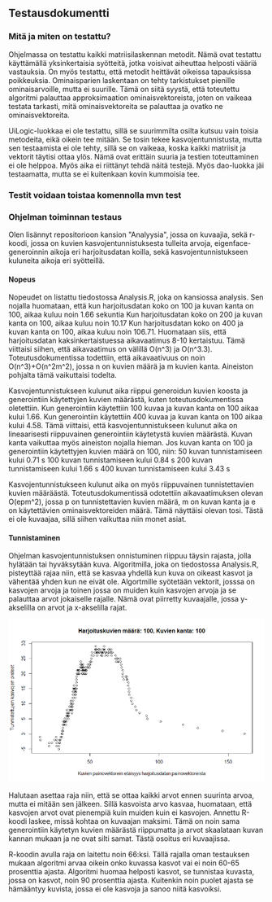 ## Testausdokumentti

### Mitä ja miten on testattu?

Ohjelmassa on testattu kaikki matriisilaskennan metodit. Nämä ovat testattu käyttämällä yksinkertaisia syötteitä, jotka voisivat aiheuttaa helposti vääriä vastauksia.
On myös testattu, että metodit heittävät oikeissa tapauksissa poikkeuksia. Ominaisparien laskentaan on tehty tarkistukset pienille ominaisarvoille, mutta ei suurille. Tämä on siitä syystä, että toteutettu algoritmi palauttaa approksimaation ominaisvektoreista, joten on vaikeaa testata tarkasti, mitä ominaisvektoreita se palauttaa ja ovatko ne ominaisvektoreita. 

UiLogic-luokkaa ei ole testattu, sillä se suurimmilta osilta kutsuu vain toisia metodeita, eikä oikein tee mitään. Se tosin tekee kasvojentunnistusta, mutta sen testaamista ei ole tehty, sillä se on vaikeaa, koska kaikki matriisit ja vektorit täytisi ottaa ylös. Nämä ovat erittäin suuria ja testien toteuttaminen ei ole helppoa. Myös aika ei riittänyt tehdä näitä testejä. Myös dao-luokka jäi testaamatta, mutta se ei kuitenkaan kovin kummoisia tee. 

### Testit voidaan toistaa komennolla mvn test

### Ohjelman toiminnan testaus

Olen lisännyt repositorioon kansion "Analyysia", jossa on kuvaajia, sekä r-koodi, jossa on kuvien kasvojentunnistuksesta tulleita arvoja, eigenface-generoinnin aikoja eri harjoitusdatan koilla, sekä kasvojentunnistukseen kuluneita aikoja eri syötteillä.

#### Nopeus
Nopeudet on listattu tiedostossa Analysis.R, joka on kansiossa analysis.
Sen nojalla huomataan, että kun harjoitusdatan koko on 100 ja kuvan kanta on 100, aikaa kuluu noin 1.66 sekuntia
Kun harjoitusdatan koko on 200 ja kuvan kanta on 100, aikaa kuluu noin 10.17
Kun harjoitusdatan koko on 400 ja kuvan kanta on 100, aikaa kuluu noin 106.71.
Huomataan siis, että harjoitusdatan kaksinkertaistuessa aikavaatimus 8-10 kertaistuu. Tämä viittaisi siihen, että aikavaatimus on välillä O(n^3) ja O(n^3.3). Toteutusdokumentissa todettiin, että aikavaativuus on noin O(n^3)+O(n^2m^2), jossa n on kuvien määrä ja m kuvien kanta. Aineiston pohjalta tämä vaikuttaisi todelta.

Kasvojentunnistukseen kulunut aika riippui generoidun kuvien koosta ja generointiin käytettyjen kuvien määrästä, kuten toteutusdokumentissa oletettiin. 
Kun generointiin käytettiin 100 kuvaa ja kuvan kanta on 100 aikaa kului 1.66. Kun generointiin käytettiin 400 kuvaa ja kuvan kanta on 100 aikaa kului 4.58. Tämä viittaisi, että kasvojentunnistukseen kulunut aika on lineaarisesti riippuvainen generointiin käytetystä kuvien määrästä. Kuvan kanta vaikuttaa myös aineiston nojalla hieman. 
Jos kuvan kanta on 100 ja generointiin käytettyjen kuvien määrä on 100, niin:
50 kuvan tunnistamiseen kului 0.71 s
100 kuvan tunnistamiseen kului 0.84 s 
200 kuvan tunnistamiseen kului 1.66 s
400 kuvan tunnistamiseen kului 3.43 s

Kasvojentunnistukseen kulunut aika on myös riippuvainen tunnistettavien kuvien määräästä. 
Toteutusdokumentissä odotettiin aikavaatimuksen olevan O(epm^2), jossa p on tunnistettavien kuvien määrä, m on kuvan kanta ja e on käytettävien ominaisvektoreiden määrä.
Tämä näyttäisi olevan tosi. Tästä ei ole kuvaajaa, sillä siihen vaikuttaa niin monet asiat.

#### Tunnistaminen
Ohjelman kasvojentunnistuksen onnistuminen riippuu täysin rajasta, jolla hylätään tai hyväksytään kuva.
Algoritmilla, joka on tiedostossa Analysis.R, pisteyttää rajaa niin, että se kasvaa yhdellä kun kuva on oikeast kasvot ja vähentää yhden kun ne eivät ole.
Algortmille syötetään vektorit, josssa on kasvojen arvoja ja toinen jossa on muiden kuin kasvojen arvoja ja se palauttaa arvot jokaiselle rajalle.
Nämä ovat piirretty kuvaajalle, jossa y-akselilla on arvot ja x-akselilla rajat.

![Graph](https://github.com/tvaskisalo/Eigenface/blob/master/Analyysia/Kuvaajia/PisteetKanta100.png)

Halutaan asettaa raja niin, että se ottaa kaikki arvot ennen suurinta arvoa, mutta ei mitään sen jälkeen. Sillä kasvoista arvo kasvaa, huomataan, että kasvojen arvot ovat pienempiä kuin muiden kuin ei kasvojen. Annettu R-koodi laskee, missä kohtaa on kuvaajan maksimi.
Tämä on noin sama generointiin käytetyn kuvien määrästä riippumatta ja arvot skaalataan kuvan kannan mukaan ja ne ovat silti samat. Tästä osoitus eri kuvaajissa.

R-koodin avulla raja on laitettu noin 66:ksi.
Tällä rajalla oman testauksen mukaan algoritmi arvaa oikein onko kuvassa kasvot vai ei noin 60-65 prosenttia ajasta.
Algoritmi huomaa helposti kasvot, se tunnistaa kuvasta, jossa on kasvot, noin 90 prosenttia ajasta.
Kuitenkin noin puolet ajasta se hämääntyy kuvista, jossa ei ole kasvoja ja sanoo niitä kasvoiksi.
